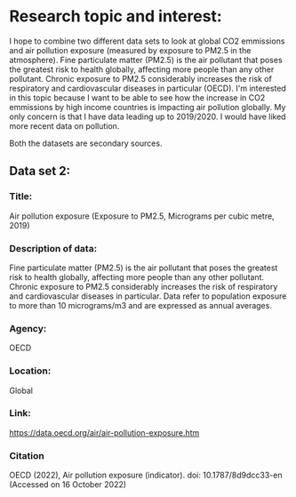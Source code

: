 # Research topic and interest:
I hope to combine two different data sets to look at global CO2 emmissions and air pollution exposure (measured by exposure to PM2.5 in the atmosphere). Fine particulate matter (PM2.5) is the air pollutant that poses the greatest risk to health globally, affecting more people than any other pollutant. Chronic exposure to PM2.5 considerably increases the risk of respiratory and cardiovascular diseases in particular (OECD). I'm interested in this topic because I want to be able to see how the increase in CO2 emmissions by high income countries is impacting air pollution globally. My only concern is that I have data leading up to 2019/2020. I would have liked more recent data on pollution.

Both the datasets are secondary sources.


## Data set 2: 
### Title: 
Air pollution exposure (Exposure to PM2.5, Micrograms per cubic metre, 2019)
### Description of data:
Fine particulate matter (PM2.5) is the air pollutant that poses the greatest risk to health globally, affecting more people than any other pollutant. Chronic exposure to PM2.5 considerably increases the risk of respiratory and cardiovascular diseases in particular. Data refer to population exposure to more than 10 micrograms/m3 and are expressed as annual averages.
### Agency:
OECD
### Location:
Global
### Link:
https://data.oecd.org/air/air-pollution-exposure.htm
### Citation 
OECD (2022), Air pollution exposure (indicator). doi: 10.1787/8d9dcc33-en (Accessed on 16 October 2022)
